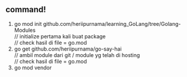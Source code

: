 ## command!

1. go mod init github.com/heriipurnama/learning_GoLang/tree/Golang-Modules
   <br>// initialize pertama kali buat package
   <br> // check hasil di file = go.mod
2. go get github.com/heriipurnama/go-say-hai
   <br> // ambil module dari git / module yg telah di hosting
   <br> // check hasil di
   file = go.mod
3. go mod vendor
